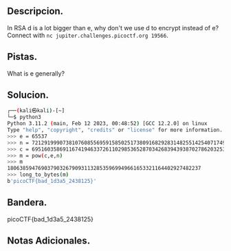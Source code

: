 ## Descripcion.
In RSA d is a lot bigger than e, why don't we use d to encrypt instead of e? Connect with `nc jupiter.challenges.picoctf.org 19566`.

## Pistas.
What is e generally?

## Solucion.
``` bash
┌──(kali㉿kali)-[~]
└─$ python3
Python 3.11.2 (main, Feb 12 2023, 00:48:52) [GCC 12.2.0] on linux
Type "help", "copyright", "credits" or "license" for more information.
>>> e = 65537
>>> n = 72129199907381076085569591585025173809168292831482551425407174946016746979005297721983703064163127228538409828115692721413837859571258643692848048894953653450569080056231693485809441465074174805504486589243836819513058065939538212321230170043186865735078671393977121664395812724908743052130425759754827447931
>>> c = 69516035869116741946337261102985365287034268394393870278620325301824093418433794751093624074322865462012996799734632586790089746115001768986386876884027954714359480417798716096497926276437668484694718634723213231258967251585514965730738166863065485195655733983388687679635318841238461009818707873039188230739
>>> m = pow(c,e,n)
>>> m
180638594769037903267909311328535969949661653321164402927482237
>>> long_to_bytes(m)
b'picoCTF{bad_1d3a5_2438125}'

```

## Bandera.
picoCTF{bad_1d3a5_2438125}

## Notas Adicionales.

